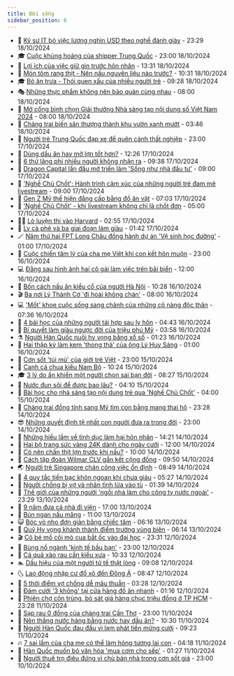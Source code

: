 ```yaml
---
title: Đời sống
sidebar_position: 6
---
```


<!-- vnexpress-doi-song:START -->
- 🚀 [Kỹ sư IT bỏ việc lương nghìn USD theo nghề đánh giày](https://vnexpress.net/ky-su-it-bo-viec-luong-nghin-usd-theo-nghe-danh-giay-4805683.html) - 23:29 18/10/2024
- 🎓 [Cuộc khủng hoảng của shipper Trung Quốc](https://vnexpress.net/cuoc-khung-hoang-cua-shipper-trung-quoc-4805839.html) - 23:00 18/10/2024
- 🚦 [Lợi ích của việc giữ gìn trước hôn nhân](https://vnexpress.net/loi-ich-cua-viec-giu-gin-truoc-hon-nhan-4805563.html) - 13:31 18/10/2024
- 🦣 [Món tôm rang thịt - Nên nấu nguyên liệu nào trước?](https://vnexpress.net/mon-tom-rang-thit-nen-nau-nguyen-lieu-nao-truoc-4805767.html) - 10:31 18/10/2024
- 🎓 [Bỏ ăn trưa - Thói quen xấu của nhiều người trẻ](https://vnexpress.net/bo-an-trua-thoi-quen-xau-cua-nhieu-nguoi-tre-4805797.html) - 09:28 18/10/2024
- 🎭 [Những thực phẩm không nên bảo quản cùng nhau](https://vnexpress.net/nhung-thuc-pham-khong-nen-bao-quan-cung-nhau-4805775.html) - 08:00 18/10/2024
- 🦅 [Mở cổng bình chọn Giải thưởng Nhà sáng tạo nội dung số Việt Nam 2024](https://vnexpress.net/mo-cong-binh-chon-giai-thuong-nha-sang-tao-noi-dung-so-viet-nam-2024-4804733.html) - 08:00 18/10/2024
- 🎃 [Chàng trai biến sân thượng thành khu vườn xanh mướt](https://vnexpress.net/chang-trai-bien-san-thuong-thanh-khu-vuon-xanh-muot-4804616.html) - 03:46 18/10/2024
- 💪 [Người trẻ Trung Quốc đạp xe để quên cảnh thất nghiệp](https://vnexpress.net/nguoi-tre-trung-quoc-dap-xe-de-quen-canh-that-nghiep-4805446.html) - 23:00 17/10/2024
- 🐻 [Dùng dầu ăn hay mỡ lợn tốt hơn?](https://vnexpress.net/dung-dau-an-hay-mo-lon-tot-hon-4805475.html) - 12:26 17/10/2024
- 🧠 [6 thứ lãng phí nhiều người không nhận ra](https://vnexpress.net/6-thu-lang-phi-nhieu-nguoi-khong-nhan-ra-4805217.html) - 09:38 17/10/2024
- 🐘 [Dragon Capital lần đầu mở triển lãm &#39;Sống như nhà đầu tư&#39;](https://vnexpress.net/dragon-capital-lan-dau-mo-trien-lam-song-nhu-nha-dau-tu-4805248.html) - 09:00 17/10/2024
- 👹 [&#39;Nghề Chủ Chốt&#39;: Hành trình cảm xúc của những người trẻ đam mê livestream](https://vnexpress.net/nghe-chu-chot-hanh-trinh-cam-xuc-cua-nhung-nguoi-tre-dam-me-livestream-4803909.html) - 09:00 17/10/2024
- 💂 [Gen Z Mỹ thể hiện đẳng cấp bằng đồ ăn vặt](https://vnexpress.net/gen-z-my-the-hien-dang-cap-bang-do-an-vat-4804925.html) - 07:03 17/10/2024
- 🦍 [&#39;Nghề Chủ Chốt&#39; - khi livestream không chỉ là chốt đơn](https://vnexpress.net/nghe-chu-chot-khi-livestream-khong-chi-la-chot-don-4805190.html) - 05:00 17/10/2024
- 🧑‍🏫 [Lò luyện thi vào Harvard](https://vnexpress.net/lo-luyen-thi-vao-harvard-4804946.html) - 02:55 17/10/2024
- 🧰 [Ly cà phê và ba giai đoạn làm giàu](https://vnexpress.net/ly-ca-phe-va-ba-giai-doan-lam-giau-4804538.html) - 01:42 17/10/2024
- 🪄 [Năm thứ hai FPT Long Châu đồng hành dự án &#39;Vệ sinh học đường&#39;](https://vnexpress.net/nam-thu-hai-fpt-long-chau-dong-hanh-du-an-ve-sinh-hoc-duong-4804547.html) - 01:00 17/10/2024
- 🐲 [Cuộc chiến tâm lý của cha mẹ Việt khi con kết hôn muộn](https://vnexpress.net/cuoc-chien-tam-ly-cua-cha-me-viet-khi-con-ket-hon-muon-4802920.html) - 23:00 16/10/2024
- 💻 [Đằng sau hình ảnh hai cô gái làm việc trên bãi biển](https://vnexpress.net/dang-sau-hinh-anh-hai-co-gai-lam-viec-tren-bai-bien-4804862.html) - 12:00 16/10/2024
- 🐘 [Bốn cách nấu ăn kiểu cổ của người Hà Nội](https://vnexpress.net/doi-song-cooking-bon-cach-nau-an-kieu-co-cua-nguoi-ha-noi-4804839.html) - 10:28 16/10/2024
- 🎬 [Ba nơi Lý Thành Cơ &#39;đi hoài không chán&#39;](https://vnexpress.net/ba-noi-ly-thanh-co-di-hoai-khong-chan-4804281.html) - 08:00 16/10/2024
- 💻 [&#39;Mốt&#39; khoe cuộc sống sang chảnh của những cô nàng độc thân](https://vnexpress.net/mot-khoe-cuoc-song-sang-chanh-cua-nhung-co-nang-doc-than-4804578.html) - 07:36 16/10/2024
- 🧰 [4 bài học của những người tái hợp sau ly hôn](https://vnexpress.net/4-bai-hoc-cua-nhung-nguoi-tai-hop-sau-ly-hon-4804713.html) - 04:43 16/10/2024
- 🫣 [Bí quyết làm giàu ngược đời của triệu phú Mỹ](https://vnexpress.net/bi-quyet-lam-giau-nguoc-doi-cua-trieu-phu-my-4804640.html) - 03:58 16/10/2024
- ⚗️ [Người Hàn Quốc nuôi hy vọng bằng xổ số](https://vnexpress.net/nguoi-han-quoc-nuoi-hy-vong-bang-xo-so-4804595.html) - 01:23 16/10/2024
- 🌊 [Hai thập kỷ làm kem &#39;thong thả&#39; của ông Lý Huy Sáng](https://vnexpress.net/hai-thap-ky-lam-kem-thong-tha-cua-ong-ly-huy-sang-4796494.html) - 01:00 16/10/2024
- 💃 [Cơn sốt &#39;túi mù&#39; của giới trẻ Việt](https://vnexpress.net/con-sot-tui-mu-cua-gioi-tre-viet-4802141.html) - 23:00 15/10/2024
- 🦆 [Canh cá chua kiểu Nam Bộ](https://vnexpress.net/doi-song-cooking-canh-ca-chua-kieu-nam-bo-4804417.html) - 10:24 15/10/2024
- 🎓 [3 lý do ẩn khiến một người chọn sai bạn đời](https://vnexpress.net/3-ly-do-an-khien-mot-nguoi-chon-sai-ban-doi-4773711.html) - 08:27 15/10/2024
- 💪 [Nước đun sôi để được bao lâu?](https://vnexpress.net/nuoc-dun-soi-de-duoc-bao-lau-4804004.html) - 04:10 15/10/2024
- 🤔 [Bài học cho nhà sáng tạo nội dung trẻ qua &#39;Nghề Chủ Chốt&#39;](https://vnexpress.net/bai-hoc-cho-nha-sang-tao-noi-dung-tre-qua-nghe-chu-chot-4804019.html) - 04:00 15/10/2024
- 🧰 [Chàng trai đồng tính sang Mỹ tìm con bằng mang thai hộ](https://vnexpress.net/chang-trai-dong-tinh-sang-my-tim-con-bang-mang-thai-ho-4799174.html) - 23:28 14/10/2024
- 😎 [Những quyết định tệ nhất con người đưa ra trong đời](https://vnexpress.net/nhung-quyet-dinh-te-nhat-con-nguoi-dua-ra-trong-doi-4804115.html) - 23:00 14/10/2024
- 🌮 [Những hiểu lầm về tình dục làm hại hôn nhân](https://vnexpress.net/nhung-hieu-lam-ve-tinh-duc-lam-hai-hon-nhan-4804041.html) - 14:21 14/10/2024
- 🧠 [Hai bộ trang sức vàng 24K dành cho ngày cưới](https://vnexpress.net/hai-bo-trang-suc-vang-24k-danh-cho-ngay-cuoi-4799896.html) - 12:00 14/10/2024
- 🎡 [Có nên chần thịt lợn trước khi nấu?](https://vnexpress.net/doi-song-cooking-co-nen-chan-thit-lon-truoc-khi-nau-4803982.html) - 10:00 14/10/2024
- 🎡 [Cách tập đoàn Wilmar CLV gắn kết cộng đồng](https://vnexpress.net/cach-tap-doan-wilmar-clv-gan-ket-cong-dong-4803910.html) - 09:50 14/10/2024
- 🌏 [Người trẻ Singapore chán công việc ổn định](https://vnexpress.net/nguoi-tre-singapore-chan-cong-viec-on-dinh-4803852.html) - 08:49 14/10/2024
- 🐻 [4 quy tắc tiền bạc khôn ngoan khi chưa giàu](https://vnexpress.net/4-quy-tac-tien-bac-khon-ngoan-khi-chua-giau-4803807.html) - 05:27 14/10/2024
- 💂 [Người chồng bị vợ và nhân tình lừa vào tù](https://vnexpress.net/nguoi-chong-bi-vo-va-nhan-tinh-lua-vao-tu-4803646.html) - 01:39 14/10/2024
- 🥸 [Thế giới của những người &#39;ngồi nhà làm cho công ty nước ngoài&#39;](https://vnexpress.net/the-gioi-cua-nhung-nguoi-ngoi-nha-lam-cho-cong-ty-nuoc-ngoai-4801999.html) - 23:29 13/10/2024
- 🌋 [9 năm đưa cả nhà đi viện](https://vnexpress.net/9-nam-dua-ca-nha-di-vien-4803660.html) - 17:00 13/10/2024
- 🦩 [Bún ngan nấu măng](https://vnexpress.net/doi-song-cooking-bun-ngan-nau-mang-4803614.html) - 11:00 13/10/2024
- 😺 [Bóc vỏ nho đơn giản bằng chiếc tăm](https://vnexpress.net/boc-vo-nho-don-gian-bang-chiec-tam-4799948.html) - 06:16 13/10/2024
- 🐻 [Quỹ Hy vọng khánh thành điểm trường vùng biên](https://vnexpress.net/quy-hy-vong-khanh-thanh-diem-truong-vung-bien-4803520.html) - 06:14 13/10/2024
- 🎬 [Cô bé mồ côi mò cua bắt ốc vào đại học](https://vnexpress.net/co-be-mo-coi-mo-cua-bat-oc-vao-dai-hoc-4802742.html) - 23:31 12/10/2024
- 🎊 [Bùng nổ ngành &#39;kinh tế bầu bạn&#39;](https://vnexpress.net/bung-no-nganh-kinh-te-bau-ban-4803368.html) - 23:00 12/10/2024
- 💄 [Cá quả xào rau cần kiểu xưa](https://vnexpress.net/doi-song-cooking-ca-qua-xao-rau-can-kieu-xua-4803342.html) - 10:33 12/10/2024
- 🏊 [Dấu hiệu của một người tử tế thật lòng](https://vnexpress.net/dau-hieu-cua-mot-nguoi-tu-te-that-long-4803346.html) - 09:08 12/10/2024
- 🌜 [Lao động nhập cư đổ xô đến Đông Á](https://vnexpress.net/lao-dong-nhap-cu-do-xo-den-dong-a-4802994.html) - 08:47 12/10/2024
- 🤡 [5 thời điểm vợ chồng dễ mâu thuẫn](https://vnexpress.net/5-thoi-diem-vo-chong-de-mau-thuan-4803058.html) - 03:28 12/10/2024
- 🥰 [Đám cưới &#39;3 không&#39; tại cửa hàng đồ ăn nhanh](https://vnexpress.net/dam-cuoi-3-khong-tai-cua-hang-do-an-nhanh-4803157.html) - 01:16 12/10/2024
- 🦍 [Phiên chợ côn trùng, bò sát giá hàng chục triệu đồng ở TP HCM](https://vnexpress.net/phien-cho-con-trung-bo-sat-gia-hang-chuc-trieu-dong-o-tp-hcm-4803003.html) - 23:28 11/10/2024
- 🫣 [Sạp rau 0 đồng của chàng trai Cần Thơ](https://vnexpress.net/sap-rau-0-dong-cua-chang-trai-can-tho-4803132.html) - 23:00 11/10/2024
- 🚦 [Nên thắng nước hàng bằng nước hay dầu ăn?](https://vnexpress.net/doi-song-cooking-nen-thang-nuoc-hang-bang-nuoc-hay-dau-an-4803054.html) - 10:30 11/10/2024
- 🐘 [Người Hàn Quốc đau đầu vì lạm phát tiền mừng cưới](https://vnexpress.net/nguoi-han-quoc-dau-dau-vi-lam-phat-tien-mung-cuoi-4803067.html) - 09:23 11/10/2024
- 🔥 [7 sai lầm của cha mẹ có thể làm hỏng tương lai con](https://vnexpress.net/7-sai-lam-cua-cha-me-co-the-lam-hong-tuong-lai-con-4801734.html) - 04:18 11/10/2024
- 🎃 [Hàn Quốc muốn bỏ văn hóa &#39;mua cơm cho sếp&#39;](https://vnexpress.net/han-quoc-muon-bo-van-hoa-mua-com-cho-sep-4802426.html) - 01:27 11/10/2024
- 🥳 [Người thuê trọ điêu đứng vì chủ bán nhà trong cơn sốt giá](https://vnexpress.net/nguoi-thue-tro-dieu-dung-vi-chu-ban-nha-trong-con-sot-gia-4802140.html) - 23:00 10/10/2024<!-- vnexpress-doi-song:END -->

